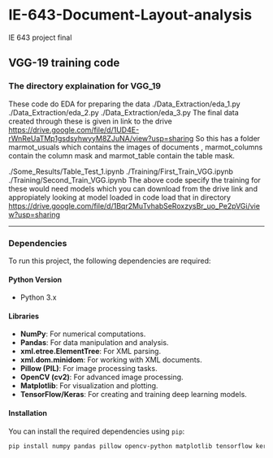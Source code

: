# IE-643-Document-Layout-analysis
IE 643 project final
## VGG-19 training code
### The directory explaination for VGG_19
These code do EDA for preparing the data 
./Data_Extraction/eda_1.py
./Data_Extraction/eda_2.py
./Data_Extraction/eda_3.py
The final data created through these is given in link to the drive
https://drive.google.com/file/d/1UD4E-rWnReUaTMp1gsdsyhwyyM8ZJuNA/view?usp=sharing
So this has a folder marmot_usuals which contains the images of documents , marmot_columns contain the column mask and marmot_table contain the table mask.

./Some_Results/Table_Test_1.ipynb
./Training/First_Train_VGG.ipynb
./Training/Second_Train_VGG.ipynb
The above code specify the training for these would need models which you can download from the drive link and appropiately looking at model loaded in code load that in directory 
https://drive.google.com/file/d/1Bqr2MuTvhabSeRoxzysBr_uo_Pe2pVGi/view?usp=sharing

---

### Dependencies

To run this project, the following dependencies are required:

#### Python Version
- Python 3.x

#### Libraries
- **NumPy**: For numerical computations.
- **Pandas**: For data manipulation and analysis.
- **xml.etree.ElementTree**: For XML parsing.
- **xml.dom.minidom**: For working with XML documents.
- **Pillow (PIL)**: For image processing tasks.
- **OpenCV (cv2)**: For advanced image processing.
- **Matplotlib**: For visualization and plotting.
- **TensorFlow/Keras**: For creating and training deep learning models.

#### Installation
You can install the required dependencies using `pip`:

```bash
pip install numpy pandas pillow opencv-python matplotlib tensorflow keras
```
